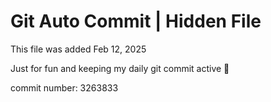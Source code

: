 # Git Auto Commit | Hidden File

This file was added Feb 12, 2025

Just for fun and keeping my daily git commit active 🤪

commit number: 3263833
